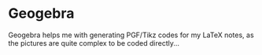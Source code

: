 Geogebra
========
Geogebra helps me with generating PGF/Tikz codes for my LaTeX notes, as the pictures are quite complex to be coded directly...